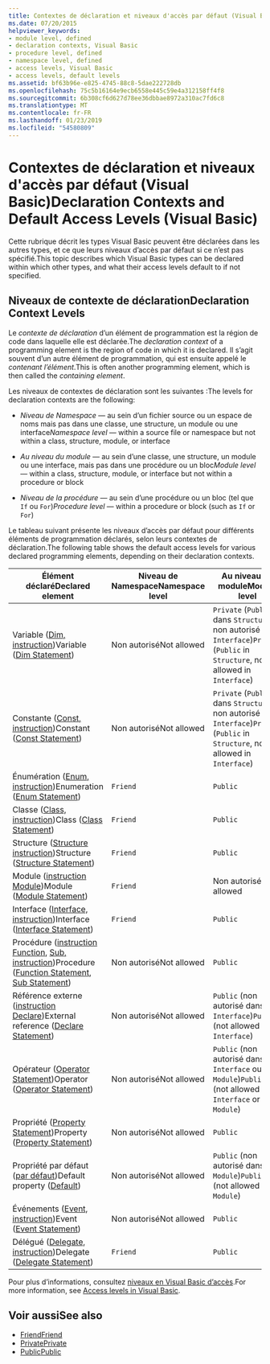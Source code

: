 ```yaml
---
title: Contextes de déclaration et niveaux d'accès par défaut (Visual Basic)
ms.date: 07/20/2015
helpviewer_keywords:
- module level, defined
- declaration contexts, Visual Basic
- procedure level, defined
- namespace level, defined
- access levels, Visual Basic
- access levels, default levels
ms.assetid: bf63b96e-e825-4745-88c8-5dae222728db
ms.openlocfilehash: 75c5b16164e9ecb6558e445c59e4a312158ff4f8
ms.sourcegitcommit: 6b308cf6d627d78ee36dbbae8972a310ac7fd6c8
ms.translationtype: MT
ms.contentlocale: fr-FR
ms.lasthandoff: 01/23/2019
ms.locfileid: "54580809"
---
```

# <a name="declaration-contexts-and-default-access-levels-visual-basic"></a><span data-ttu-id="5e04a-102">Contextes de déclaration et niveaux d'accès par défaut (Visual Basic)</span><span class="sxs-lookup"><span data-stu-id="5e04a-102">Declaration Contexts and Default Access Levels (Visual Basic)</span></span>
<span data-ttu-id="5e04a-103">Cette rubrique décrit les types Visual Basic peuvent être déclarées dans les autres types, et ce que leurs niveaux d’accès par défaut si ce n’est pas spécifié.</span><span class="sxs-lookup"><span data-stu-id="5e04a-103">This topic describes which Visual Basic types can be declared within which other types, and what their access levels default to if not specified.</span></span>  
  
## <a name="declaration-context-levels"></a><span data-ttu-id="5e04a-104">Niveaux de contexte de déclaration</span><span class="sxs-lookup"><span data-stu-id="5e04a-104">Declaration Context Levels</span></span>  
 <span data-ttu-id="5e04a-105">Le *contexte de déclaration* d’un élément de programmation est la région de code dans laquelle elle est déclarée.</span><span class="sxs-lookup"><span data-stu-id="5e04a-105">The *declaration context* of a programming element is the region of code in which it is declared.</span></span> <span data-ttu-id="5e04a-106">Il s’agit souvent d’un autre élément de programmation, qui est ensuite appelé le *contenant l’élément*.</span><span class="sxs-lookup"><span data-stu-id="5e04a-106">This is often another programming element, which is then called the *containing element*.</span></span>  
  
 <span data-ttu-id="5e04a-107">Les niveaux de contextes de déclaration sont les suivantes :</span><span class="sxs-lookup"><span data-stu-id="5e04a-107">The levels for declaration contexts are the following:</span></span>  
  
-   <span data-ttu-id="5e04a-108">*Niveau de Namespace* — au sein d’un fichier source ou un espace de noms mais pas dans une classe, une structure, un module ou une interface</span><span class="sxs-lookup"><span data-stu-id="5e04a-108">*Namespace level* — within a source file or namespace but not within a class, structure, module, or interface</span></span>  
  
-   <span data-ttu-id="5e04a-109">*Au niveau du module* — au sein d’une classe, une structure, un module ou une interface, mais pas dans une procédure ou un bloc</span><span class="sxs-lookup"><span data-stu-id="5e04a-109">*Module level* — within a class, structure, module, or interface but not within a procedure or block</span></span>  
  
-   <span data-ttu-id="5e04a-110">*Niveau de la procédure* — au sein d’une procédure ou un bloc (tel que `If` ou `For`)</span><span class="sxs-lookup"><span data-stu-id="5e04a-110">*Procedure level* — within a procedure or block (such as `If` or `For`)</span></span>  
  
 <span data-ttu-id="5e04a-111">Le tableau suivant présente les niveaux d’accès par défaut pour différents éléments de programmation déclarés, selon leurs contextes de déclaration.</span><span class="sxs-lookup"><span data-stu-id="5e04a-111">The following table shows the default access levels for various declared programming elements, depending on their declaration contexts.</span></span>  
  
|<span data-ttu-id="5e04a-112">Élément déclaré</span><span class="sxs-lookup"><span data-stu-id="5e04a-112">Declared element</span></span>|<span data-ttu-id="5e04a-113">Niveau de Namespace</span><span class="sxs-lookup"><span data-stu-id="5e04a-113">Namespace level</span></span>|<span data-ttu-id="5e04a-114">Au niveau du module</span><span class="sxs-lookup"><span data-stu-id="5e04a-114">Module level</span></span>|<span data-ttu-id="5e04a-115">Niveau de la procédure</span><span class="sxs-lookup"><span data-stu-id="5e04a-115">Procedure level</span></span>|  
|----------------------|---------------------|------------------|---------------------|  
|<span data-ttu-id="5e04a-116">Variable ([Dim, instruction](../../../visual-basic/language-reference/statements/dim-statement.md))</span><span class="sxs-lookup"><span data-stu-id="5e04a-116">Variable ([Dim Statement](../../../visual-basic/language-reference/statements/dim-statement.md))</span></span>|<span data-ttu-id="5e04a-117">Non autorisé</span><span class="sxs-lookup"><span data-stu-id="5e04a-117">Not allowed</span></span>|<span data-ttu-id="5e04a-118">`Private` (`Public` dans `Structure`, non autorisé dans `Interface`)</span><span class="sxs-lookup"><span data-stu-id="5e04a-118">`Private` (`Public` in `Structure`, not allowed in `Interface`)</span></span>|`Public`|  
|<span data-ttu-id="5e04a-119">Constante ([Const, instruction](../../../visual-basic/language-reference/statements/const-statement.md))</span><span class="sxs-lookup"><span data-stu-id="5e04a-119">Constant ([Const Statement](../../../visual-basic/language-reference/statements/const-statement.md))</span></span>|<span data-ttu-id="5e04a-120">Non autorisé</span><span class="sxs-lookup"><span data-stu-id="5e04a-120">Not allowed</span></span>|<span data-ttu-id="5e04a-121">`Private` (`Public` dans `Structure`, non autorisé dans `Interface`)</span><span class="sxs-lookup"><span data-stu-id="5e04a-121">`Private` (`Public` in `Structure`, not allowed in `Interface`)</span></span>|`Public`|  
|<span data-ttu-id="5e04a-122">Énumération ([Enum, instruction](../../../visual-basic/language-reference/statements/enum-statement.md))</span><span class="sxs-lookup"><span data-stu-id="5e04a-122">Enumeration ([Enum Statement](../../../visual-basic/language-reference/statements/enum-statement.md))</span></span>|`Friend`|`Public`|<span data-ttu-id="5e04a-123">Non autorisé</span><span class="sxs-lookup"><span data-stu-id="5e04a-123">Not allowed</span></span>|  
|<span data-ttu-id="5e04a-124">Classe ([Class, instruction](../../../visual-basic/language-reference/statements/class-statement.md))</span><span class="sxs-lookup"><span data-stu-id="5e04a-124">Class ([Class Statement](../../../visual-basic/language-reference/statements/class-statement.md))</span></span>|`Friend`|`Public`|<span data-ttu-id="5e04a-125">Non autorisé</span><span class="sxs-lookup"><span data-stu-id="5e04a-125">Not allowed</span></span>|  
|<span data-ttu-id="5e04a-126">Structure ([Structure instruction](../../../visual-basic/language-reference/statements/structure-statement.md))</span><span class="sxs-lookup"><span data-stu-id="5e04a-126">Structure ([Structure Statement](../../../visual-basic/language-reference/statements/structure-statement.md))</span></span>|`Friend`|`Public`|<span data-ttu-id="5e04a-127">Non autorisé</span><span class="sxs-lookup"><span data-stu-id="5e04a-127">Not allowed</span></span>|  
|<span data-ttu-id="5e04a-128">Module ([instruction Module](../../../visual-basic/language-reference/statements/module-statement.md))</span><span class="sxs-lookup"><span data-stu-id="5e04a-128">Module ([Module Statement](../../../visual-basic/language-reference/statements/module-statement.md))</span></span>|`Friend`|<span data-ttu-id="5e04a-129">Non autorisé</span><span class="sxs-lookup"><span data-stu-id="5e04a-129">Not allowed</span></span>|<span data-ttu-id="5e04a-130">Non autorisé</span><span class="sxs-lookup"><span data-stu-id="5e04a-130">Not allowed</span></span>|  
|<span data-ttu-id="5e04a-131">Interface ([Interface, instruction](../../../visual-basic/language-reference/statements/interface-statement.md))</span><span class="sxs-lookup"><span data-stu-id="5e04a-131">Interface ([Interface Statement](../../../visual-basic/language-reference/statements/interface-statement.md))</span></span>|`Friend`|`Public`|<span data-ttu-id="5e04a-132">Non autorisé</span><span class="sxs-lookup"><span data-stu-id="5e04a-132">Not allowed</span></span>|  
|<span data-ttu-id="5e04a-133">Procédure ([instruction Function](../../../visual-basic/language-reference/statements/function-statement.md), [Sub, instruction](../../../visual-basic/language-reference/statements/sub-statement.md))</span><span class="sxs-lookup"><span data-stu-id="5e04a-133">Procedure ([Function Statement](../../../visual-basic/language-reference/statements/function-statement.md), [Sub Statement](../../../visual-basic/language-reference/statements/sub-statement.md))</span></span>|<span data-ttu-id="5e04a-134">Non autorisé</span><span class="sxs-lookup"><span data-stu-id="5e04a-134">Not allowed</span></span>|`Public`|<span data-ttu-id="5e04a-135">Non autorisé</span><span class="sxs-lookup"><span data-stu-id="5e04a-135">Not allowed</span></span>|  
|<span data-ttu-id="5e04a-136">Référence externe ([instruction Declare](../../../visual-basic/language-reference/statements/declare-statement.md))</span><span class="sxs-lookup"><span data-stu-id="5e04a-136">External reference ([Declare Statement](../../../visual-basic/language-reference/statements/declare-statement.md))</span></span>|<span data-ttu-id="5e04a-137">Non autorisé</span><span class="sxs-lookup"><span data-stu-id="5e04a-137">Not allowed</span></span>|<span data-ttu-id="5e04a-138">`Public` (non autorisé dans `Interface`)</span><span class="sxs-lookup"><span data-stu-id="5e04a-138">`Public` (not allowed in `Interface`)</span></span>|<span data-ttu-id="5e04a-139">Non autorisé</span><span class="sxs-lookup"><span data-stu-id="5e04a-139">Not allowed</span></span>|  
|<span data-ttu-id="5e04a-140">Opérateur ([Operator Statement](../../../visual-basic/language-reference/statements/operator-statement.md))</span><span class="sxs-lookup"><span data-stu-id="5e04a-140">Operator ([Operator Statement](../../../visual-basic/language-reference/statements/operator-statement.md))</span></span>|<span data-ttu-id="5e04a-141">Non autorisé</span><span class="sxs-lookup"><span data-stu-id="5e04a-141">Not allowed</span></span>|<span data-ttu-id="5e04a-142">`Public` (non autorisé dans `Interface` ou `Module`)</span><span class="sxs-lookup"><span data-stu-id="5e04a-142">`Public` (not allowed in `Interface` or `Module`)</span></span>|<span data-ttu-id="5e04a-143">Non autorisé</span><span class="sxs-lookup"><span data-stu-id="5e04a-143">Not allowed</span></span>|  
|<span data-ttu-id="5e04a-144">Propriété ([Property Statement](../../../visual-basic/language-reference/statements/property-statement.md))</span><span class="sxs-lookup"><span data-stu-id="5e04a-144">Property ([Property Statement](../../../visual-basic/language-reference/statements/property-statement.md))</span></span>|<span data-ttu-id="5e04a-145">Non autorisé</span><span class="sxs-lookup"><span data-stu-id="5e04a-145">Not allowed</span></span>|`Public`|<span data-ttu-id="5e04a-146">Non autorisé</span><span class="sxs-lookup"><span data-stu-id="5e04a-146">Not allowed</span></span>|  
|<span data-ttu-id="5e04a-147">Propriété par défaut ([par défaut](../../../visual-basic/language-reference/modifiers/default.md))</span><span class="sxs-lookup"><span data-stu-id="5e04a-147">Default property ([Default](../../../visual-basic/language-reference/modifiers/default.md))</span></span>|<span data-ttu-id="5e04a-148">Non autorisé</span><span class="sxs-lookup"><span data-stu-id="5e04a-148">Not allowed</span></span>|<span data-ttu-id="5e04a-149">`Public` (non autorisé dans `Module`)</span><span class="sxs-lookup"><span data-stu-id="5e04a-149">`Public` (not allowed in `Module`)</span></span>|<span data-ttu-id="5e04a-150">Non autorisé</span><span class="sxs-lookup"><span data-stu-id="5e04a-150">Not allowed</span></span>|  
|<span data-ttu-id="5e04a-151">Événements ([Event, instruction](../../../visual-basic/language-reference/statements/event-statement.md))</span><span class="sxs-lookup"><span data-stu-id="5e04a-151">Event ([Event Statement](../../../visual-basic/language-reference/statements/event-statement.md))</span></span>|<span data-ttu-id="5e04a-152">Non autorisé</span><span class="sxs-lookup"><span data-stu-id="5e04a-152">Not allowed</span></span>|`Public`|<span data-ttu-id="5e04a-153">Non autorisé</span><span class="sxs-lookup"><span data-stu-id="5e04a-153">Not allowed</span></span>|  
|<span data-ttu-id="5e04a-154">Délégué ([Delegate, instruction](../../../visual-basic/language-reference/statements/delegate-statement.md))</span><span class="sxs-lookup"><span data-stu-id="5e04a-154">Delegate ([Delegate Statement](../../../visual-basic/language-reference/statements/delegate-statement.md))</span></span>|`Friend`|`Public`|<span data-ttu-id="5e04a-155">Non autorisé</span><span class="sxs-lookup"><span data-stu-id="5e04a-155">Not allowed</span></span>|  
  
 <span data-ttu-id="5e04a-156">Pour plus d’informations, consultez [niveaux en Visual Basic d’accès](../../../visual-basic/programming-guide/language-features/declared-elements/access-levels.md).</span><span class="sxs-lookup"><span data-stu-id="5e04a-156">For more information, see [Access levels in Visual Basic](../../../visual-basic/programming-guide/language-features/declared-elements/access-levels.md).</span></span>  
  
## <a name="see-also"></a><span data-ttu-id="5e04a-157">Voir aussi</span><span class="sxs-lookup"><span data-stu-id="5e04a-157">See also</span></span>
- [<span data-ttu-id="5e04a-158">Friend</span><span class="sxs-lookup"><span data-stu-id="5e04a-158">Friend</span></span>](../../../visual-basic/language-reference/modifiers/friend.md)
- [<span data-ttu-id="5e04a-159">Private</span><span class="sxs-lookup"><span data-stu-id="5e04a-159">Private</span></span>](../../../visual-basic/language-reference/modifiers/private.md)
- [<span data-ttu-id="5e04a-160">Public</span><span class="sxs-lookup"><span data-stu-id="5e04a-160">Public</span></span>](../../../visual-basic/language-reference/modifiers/public.md)
